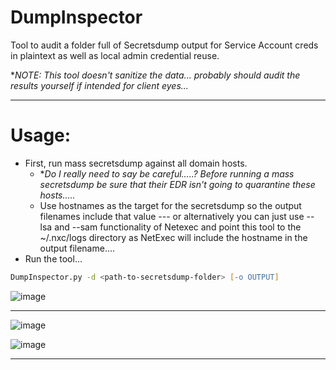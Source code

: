 # DumpInspector
Tool to audit a folder full of Secretsdump output for Service Account creds in plaintext as well as local admin credential reuse.

**NOTE: This tool doesn't sanitize the data... probably should audit the results yourself if intended for client eyes...*

___

# Usage:
- First, run mass secretsdump against all domain hosts. 
	- **Do I really need to say be careful.....? Before running a mass secretsdump be sure that their EDR isn't going to quarantine these hosts.....*
	- Use hostnames as the target for the secretsdump so the output filenames include that value --- or alternatively you can just use --lsa and --sam functionality of Netexec and point this tool to the ~/.nxc/logs directory as NetExec will include the hostname in the output filename....
- Run the tool... 
```zsh
DumpInspector.py -d <path-to-secretsdump-folder> [-o OUTPUT]
```

![image](https://github.com/mattmillen15/DumpInspector/assets/68832392/7de1ac32-86cb-400a-b5f3-9f7d73ff9b1f)

___

![image](https://github.com/mattmillen15/DumpInspector/assets/68832392/5df1657a-b087-419f-b554-62d5db061d95)

![image](https://github.com/mattmillen15/DumpInspector/assets/68832392/ca2e68e4-12f3-4070-9088-d2173f28eb36)

___
